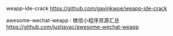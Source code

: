 weapp-ide-crack
https://github.com/gavinkwoe/weapp-ide-crack

awesome-wechat-weapp : 微信小程序资源汇总
https://github.com/justjavac/awesome-wechat-weapp
